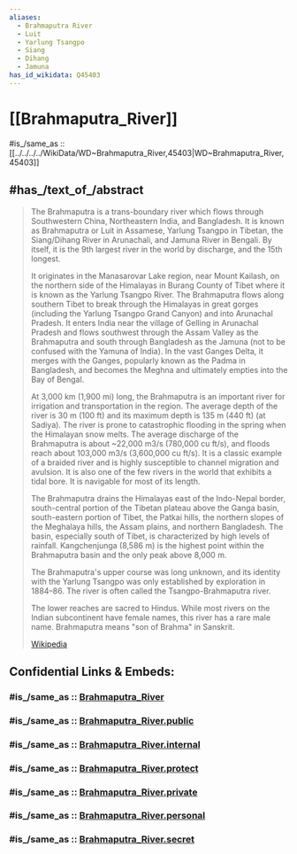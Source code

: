 ```yaml
---
aliases:
  - Brahmaputra River
  - Luit
  - Yarlung Tsangpo
  - Siang
  - Dihang
  - Jamuna
has_id_wikidata: Q45403
---
```


# [[Brahmaputra_River]] 

#is_/same_as :: [[../../../../WikiData/WD~Brahmaputra_River,45403|WD~Brahmaputra_River,45403]] 

## #has_/text_of_/abstract 

> The Brahmaputra is a trans-boundary river which 
> flows through Southwestern China, Northeastern India, and Bangladesh. 
> It is known as Brahmaputra or Luit in Assamese, Yarlung Tsangpo in Tibetan, 
> the Siang/Dihang River in Arunachali, and Jamuna River in Bengali. 
> By itself, it is the 9th largest river in the world by discharge, and the 15th longest.
>
> It originates in the Manasarovar Lake region, near Mount Kailash, 
> on the northern side of the Himalayas in Burang County of Tibet 
> where it is known as the Yarlung Tsangpo River. 
> The Brahmaputra flows along southern Tibet to break through the Himalayas in great gorges 
> (including the Yarlung Tsangpo Grand Canyon) and into Arunachal Pradesh. 
> It enters India near the village of Gelling in Arunachal Pradesh 
> and flows southwest through the Assam Valley as the Brahmaputra 
> and south through Bangladesh as the Jamuna (not to be confused with the Yamuna of India). 
> In the vast Ganges Delta, it merges with the Ganges, 
> popularly known as the Padma in Bangladesh, 
> and becomes the Meghna and ultimately empties into the Bay of Bengal.
>
> At 3,000 km (1,900 mi) long, the Brahmaputra is an important river for irrigation and transportation in the region. The average depth of the river is 30 m (100 ft) and its maximum depth is 135 m (440 ft) (at Sadiya). The river is prone to catastrophic flooding in the spring when the Himalayan snow melts. The average discharge of the Brahmaputra is about ~22,000 m3/s (780,000 cu ft/s), and floods reach about 103,000 m3/s (3,600,000 cu ft/s). It is a classic example of a braided river and is highly susceptible to channel migration and avulsion. It is also one of the few rivers in the world that exhibits a tidal bore. It is navigable for most of its length.
>
> The Brahmaputra drains the Himalayas east of the Indo-Nepal border, south-central portion of the Tibetan plateau above the Ganga basin, south-eastern portion of Tibet, the Patkai hills, the northern slopes of the Meghalaya hills, the Assam plains, and northern Bangladesh. The basin, especially south of Tibet, is characterized by high levels of rainfall. Kangchenjunga (8,586 m) is the highest point within the Brahmaputra basin and the only peak above 8,000 m.
>
> The Brahmaputra's upper course was long unknown, and its identity with the Yarlung Tsangpo was only established by exploration in 1884–86. The river is often called the Tsangpo-Brahmaputra river.
>
> The lower reaches are sacred to Hindus. While most rivers on the Indian subcontinent have female names, this river has a rare male name. Brahmaputra means "son of Brahma" in Sanskrit.
>
> [Wikipedia](https://en.wikipedia.org/wiki/Brahmaputra%20River) 


## Confidential Links & Embeds: 

### #is_/same_as :: [Brahmaputra_River](/_Standards/Earth/Continent/Asia/Asia~South/Brahmaputra_River.md) 

### #is_/same_as :: [Brahmaputra_River.public](/_public/Earth/Continent/Asia/Asia~South/Brahmaputra_River.public.md) 

### #is_/same_as :: [Brahmaputra_River.internal](/_internal/Earth/Continent/Asia/Asia~South/Brahmaputra_River.internal.md) 

### #is_/same_as :: [Brahmaputra_River.protect](/_protect/Earth/Continent/Asia/Asia~South/Brahmaputra_River.protect.md) 

### #is_/same_as :: [Brahmaputra_River.private](/_private/Earth/Continent/Asia/Asia~South/Brahmaputra_River.private.md) 

### #is_/same_as :: [Brahmaputra_River.personal](/_personal/Earth/Continent/Asia/Asia~South/Brahmaputra_River.personal.md) 

### #is_/same_as :: [Brahmaputra_River.secret](/_secret/Earth/Continent/Asia/Asia~South/Brahmaputra_River.secret.md)

